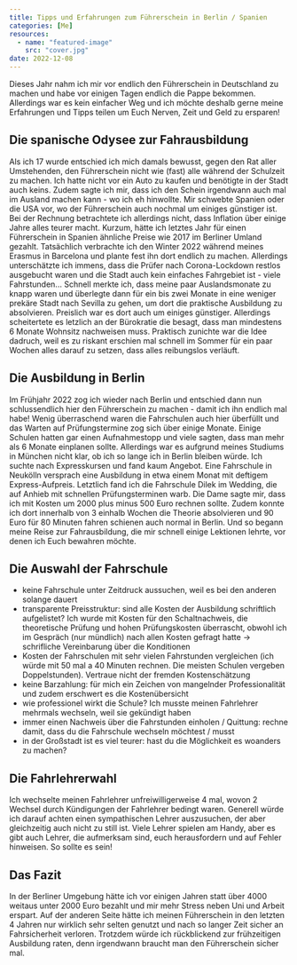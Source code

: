 ```yaml
---
title: Tipps und Erfahrungen zum Führerschein in Berlin / Spanien
categories: [Me]
resources:
  - name: "featured-image"
    src: "cover.jpg"
date: 2022-12-08
---
```

Dieses Jahr nahm ich mir vor endlich den Führerschein in Deutschland zu machen und habe vor einigen Tagen endlich die Pappe bekommen. Allerdings war es kein einfacher Weg und ich möchte deshalb gerne meine Erfahrungen und Tipps teilen um Euch Nerven, Zeit und Geld zu ersparen!

## Die spanische Odysee zur Fahrausbildung
Als ich 17 wurde entschied ich mich damals bewusst, gegen den Rat aller Umstehenden, den Führerschein nicht wie (fast) alle während der Schulzeit zu machen.
Ich hatte nicht vor ein Auto zu kaufen und benötigte in der Stadt auch keins. Zudem sagte ich mir, dass ich den Schein irgendwann auch mal im Ausland machen kann - wo ich eh hinwollte. Mir schwebte Spanien oder die USA vor, wo der Führerschein auch nochmal um einiges günstiger ist. 
Bei der Rechnung betrachtete ich allerdings nicht, dass Inflation über einige Jahre alles teurer macht. Kurzum, hätte ich letztes Jahr für einen Führerschein in Spanien ähnliche Preise wie 2017 im Berliner Umland gezahlt. Tatsächlich verbrachte ich den Winter 2022 während meines Erasmus in Barcelona und plante fest ihn dort endlich zu machen. Allerdings unterschätzte ich immens, dass die Prüfer nach Corona-Lockdown restlos ausgebucht waren und die Stadt auch kein einfaches Fahrgebiet ist - viele Fahrstunden...
Schnell merkte ich, dass meine paar Auslandsmonate zu knapp waren und überlegte dann für ein bis zwei Monate in eine weniger prekäre Stadt nach Sevilla zu gehen, um dort die praktische Ausbildung zu absolvieren. Preislich war es dort auch um einiges günstiger. Allerdings scheitertete es letzlich an der Bürokratie die besagt, dass man mindestens 6 Monate Wohnsitz nachweisen muss.
Praktisch zunichte war die Idee dadruch, weil es zu riskant erschien mal schnell im Sommer für ein paar Wochen alles darauf zu setzen, dass alles reibungslos verläuft.

## Die Ausbildung in Berlin
Im Frühjahr 2022 zog ich wieder nach Berlin und entschied dann nun schlussendlich hier den Führerschein zu machen - damit ich ihn endlich mal habe!
Wenig überraschend waren die Fahrschulen auch hier überfüllt und das Warten auf Prüfungstermine zog sich über einige Monate. Einige Schulen hatten gar einen Aufnahmestopp und viele sagten, dass man mehr als 6 Monate einplanen sollte.
Allerdings war es aufgrund meines Studiums in München nicht klar, ob ich so lange ich in Berlin bleiben würde.
Ich suchte nach Expresskursen und fand kaum Angebot. Eine Fahrschule in Neukölln versprach eine Ausbildung in etwa einem Monat mit deftigem Express-Aufpreis.
Letztlich fand ich die Fahrschule Dilek im Wedding, die auf Anhieb mit schnellen Prüfungsterminen warb. Die Dame sagte mir, dass ich mit Kosten um 2000 plus minus 500 Euro rechnen sollte. Zudem konnte ich dort innerhalb von 3 einhalb Wochen die Theorie absolvieren und 90 Euro für 80 Minuten fahren schienen auch normal in Berlin.
Und so begann meine Reise zur Fahrausbildung, die mir schnell einige Lektionen lehrte, vor denen ich Euch bewahren möchte.

## Die Auswahl der Fahrschule
- keine Fahrschule unter Zeitdruck aussuchen, weil es bei den anderen solange dauert
- transparente Preisstruktur: sind alle Kosten der Ausbildung schriftlich aufgelistet? Ich wurde mit Kosten für den Schaltnachweis, die theoretische Prüfung und hohen Prüfungskosten überrascht, obwohl ich im Gespräch (nur mündlich) nach allen Kosten gefragt hatte -> schrifliche Vereinbarung über die Konditionen
- Kosten der Fahrschulen mit sehr vielen Fahrstunden vergleichen (ich würde mit 50 mal a 40 Minuten rechnen. Die meisten Schulen vergeben Doppelstunden). Vertraue nicht der fremden Kostenschätzung
- keine Barzahlung: für mich ein Zeichen von mangelnder Professionalität und zudem erschwert es die Kostenübersicht
- wie professionel wirkt die Schule? Ich musste meinen Fahrlehrer mehrmals wechseln, weil sie gekündigt haben
- immer einen Nachweis über die Fahrstunden einholen / Quittung: rechne damit, dass du die Fahrschule wechseln möchtest / musst
- in der Großstadt ist es viel teurer: hast du die Möglichkeit es woanders zu machen?

## Die Fahrlehrerwahl
Ich wechselte meinen Fahrlehrer unfreiwilligerweise 4 mal, wovon 2 Wechsel durch Kündigungen der Fahrlehrer bedingt waren. Generell würde ich darauf achten einen sympathischen Lehrer auszusuchen, der aber gleichzeitig auch nicht zu still ist. Viele Lehrer spielen am Handy, aber es gibt auch Lehrer, die aufmerksam sind, euch herausfordern und auf Fehler hinweisen. So sollte es sein!

## Das Fazit
In der Berliner Umgebung hätte ich vor einigen Jahren statt über 4000 weitaus unter 2000 Euro bezahlt und mir mehr Stress neben Uni und Arbeit erspart. Auf der anderen Seite hätte ich meinen Führerschein in den letzten 4 Jahren nur wirklich sehr selten genutzt und nach so langer Zeit sicher an Fahrsicherheit verloren. Trotzdem würde ich rückblickend zur frühzeitigen Ausbildung raten, denn irgendwann braucht man den Führerschein sicher mal.
